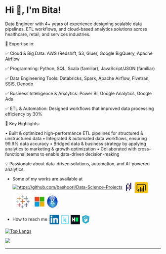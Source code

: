 <h1 align="left">Hi 👋, I'm Bita!</h1>


Data Engineer with 4+ years of experience designing scalable data pipelines, ETL workflows, and cloud-based analytics solutions across healthcare, retail, and services industries.

🔹 Expertise in:

✅ Cloud & Big Data: AWS (Redshift, S3, Glue), Google BigQuery, Apache Airflow

✅ Programming: Python, SQL, Scala (familiar), JavaScript/JSON (familiar)

✅ Data Engineering Tools: Databricks, Spark, Apache Airflow, Fivetran, SSIS, Denodo

✅ Business Intelligence & Analytics: Power BI, Google Analytics, Google Ads

✅ ETL & Automation: Designed workflows that improved data processing efficiency by 30%


🔹 Key Highlights:

• Built & optimized high-performance ETL pipelines for structured & unstructured data
• Integrated & automated data workflows, ensuring 99.9% data accuracy
• Bridged data & business strategy by applying analytics to marketing & growth optimization
• Collaborated with cross-functional teams to enable data-driven decision-making

💡 Passionate about data-driven solutions, automation, and AI-powered analytics.

- Some of my works are available at 
<a href="https://github.com/bashoori/Data-Science-Projects" target="blank"><img align="center" src="https://github.com/bashoori/repo/blob/master/p1.JPG" alt="https://github.com/bashoori/Data-Science-Projects" height="30" width="30" /></a>
<a href="https://github.com/DataCoder2020/Data-Science-Projects/" target="blank"><img align="center" src="https://github.com/DataCoder2020/repo/blob/master/pandas.JPG" alt="https://github.com/DataCoder2020/Pandas/" height="30" width="30" /></a>
<a href="https://github.com/DataCoder2020/Business-Intelligence-Projects/" target="blank"><img align="center" src="https://github.com/DataCoder2020/repo/blob/master/power_bi.jpg" alt="Power_BI" alt="https://github.com/DataCoder2020/Business-Intelligence-Projects/"  /></a>
<a href="https://github.com/DataCoder2020/Business-Intelligence-Projects/" target="blank"><img align="center" src="https://github.com/DataCoder2020/repo/blob/master/TABLEAU.JPG" alt="Tableau" alt="https://github.com/DataCoder2020/Business-Intelligence-Projects/"/></a>
<a href="https://github.com/DataCoder2020/SQL/" target="blank"><img align="center" src="https://github.com/DataCoder2020/repo/blob/master/BI.JPG" alt="BI" alt="https://github.com/DataCoder2020/SQL/"/></a>
<a href="https://github.com/DataCoder2020/R/" target="blank"><img align="center" src="https://github.com/DataCoder2020/repo/blob/master/R1.JPG" alt="https://github.com/DataCoder2020/R/" height="40" width="40" /></a>

- How to reach me :<a href="https://www.linkedin.com/in/bitaashoori/" target="blank"><img align="center" src="https://github.com/DataCoder2020/repo/blob/master/linkedin.JPG" alt="https://www.linkedin.com/in/bitaashoori/" height="30" width="30" /></a>
<a href="https://www.kaggle.com/learn/overview" target="blank"><img align="center" src="https://github.com/DataCoder2020/repo/blob/master/kaggle.JPG" alt="https://www.kaggle.com/bitaashoori" height="30" width="30" /></a>
<a href="https://www.hackerrank.com/datacoder_ba" target="blank"><img align="center" src="https://github.com/DataCoder2020/repo/blob/master/HK.JPG" alt="https://www.hackerrank.com/datacoder_ba" height="30" width="30" /></a> 
<a href="https://www.datacamp.com/profile/datacoderba" target="blank"><img align="center" src="https://github.com/DataCoder2020/repo/blob/master/datacamp.JPG" alt="https://www.datacamp.com/profile/datacoderba" height="30" width="30" /></a> 


[![Top Langs](https://github-readme-stats.vercel.app/api/top-langs/?username=bashoori&layout=compact)](https://github.com/bashoori/github-readme-stats)

![](https://komarev.com/ghpvc/?username=bashoori)


---



<!--
**DataCoder2020/DataCoder2020** is a ✨ _special_ ✨ repository because its `README.md` (this file) appears on your GitHub profile.

Here are some ideas to get you started:

- 🔭 I’m currently working on ...
- 🌱 I’m currently learning ...
- 👯 I’m looking to collaborate on ...
- 🤔 I’m looking for help with ...
- 💬 Ask me about ...
- 📫 How to reach me: ...
- 😄 Pronouns: ...
- ⚡ Fun fact: ...
-->
